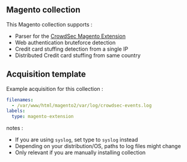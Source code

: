 ## Magento collection

This Magento collection supports :
 - Parser for the [CrowdSec Magento Extension](https://hub.crowdsec.net/author/crowdsecurity/bouncers/cs-magento-bouncer)
 - Web authentication bruteforce detection
 - Credit card stuffing detection from a single IP
 - Distributed Credit card stuffing from same country


## Acquisition template

Example acquisition for this collection :

```yaml
filenames:
  - /var/www/html/magento2/var/log/crowdsec-events.log
labels:
  type: magento-extension
```

notes :
 -  If you are using `syslog`, set type to `syslog` instead
 -  Depending on your distribution/OS, paths to log files might change
 -  Only relevant if you are manually installing collection

